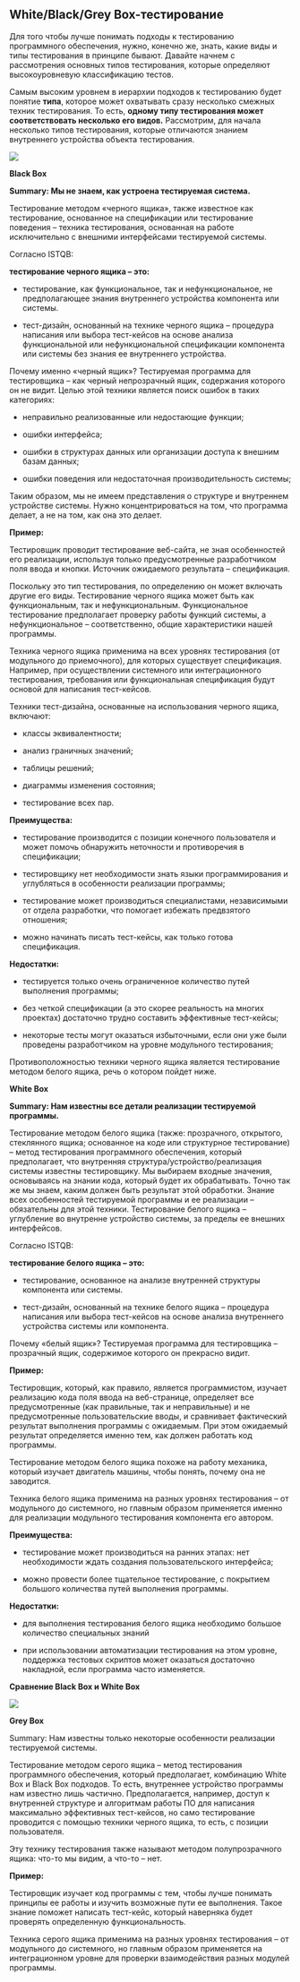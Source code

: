 ## White/Black/Grey Box-тестирование

Для того чтобы лучше понимать подходы к тестированию программного обеспечения, нужно, конечно же, знать, какие виды и
типы тестирования в принципе бывают. Давайте начнем с рассмотрения основных типов тестирования, которые определяют
высокоуровневую классификацию тестов.

Самым высоким уровнем в иерархии подходов к тестированию будет понятие **типа**, которое может охватывать сразу
несколько смежных техник тестирования. То есть, **одному типу тестирования может соответствовать несколько его видов.**
Рассмотрим, для начала несколько типов тестирования, которые отличаются знанием внутреннего устройства объекта
тестирования.

![](../img/img_18.png)

**Black Box**

**Summary: Мы не знаем, как устроена тестируемая система.**

Тестирование методом «черного ящика», также известное как тестирование, основанное на спецификации или тестирование
поведения – техника тестирования, основанная на работе исключительно с внешними интерфейсами тестируемой системы.

Согласно ISTQB:

**тестирование черного ящика – это:**

- тестирование, как функциональное, так и нефункциональное, не предполагающее знания внутреннего устройства компонента
  или системы.

- тест-дизайн, основанный на технике черного ящика – процедура написания или выбора тест-кейсов на основе анализа
  функциональной или нефункциональной спецификации компонента или системы без знания ее внутреннего устройства.

Почему именно «черный ящик»? Тестируемая программа для тестировщика – как черный непрозрачный ящик, содержания которого
он не видит. Целью этой техники является поиск ошибок в таких категориях:

- неправильно реализованные или недостающие функции;

- ошибки интерфейса;

- ошибки в структурах данных или организации доступа к внешним базам данных;

- ошибки поведения или недостаточная производительность системы;

Таким образом, мы не имеем представления о структуре и внутреннем устройстве системы. Нужно концентрироваться на том,
что программа делает, а не на том, как она это делает.

**Пример:**

Тестировщик проводит тестирование веб-сайта, не зная особенностей его реализации, используя только предусмотренные
разработчиком поля ввода и кнопки. Источник ожидаемого результата – спецификация.

Поскольку это тип тестирования, по определению он может включать другие его виды. Тестирование черного ящика может быть
как функциональным, так и нефункциональным. Функциональное тестирование предполагает проверку работы функций системы, а
нефункциональное – соответственно, общие характеристики нашей программы.

Техника черного ящика применима на всех уровнях тестирования (от модульного до приемочного), для которых существует
спецификация. Например, при осуществлении системного или интеграционного тестирования, требования или функциональная
спецификация будут основой для написания тест-кейсов.

Техники тест-дизайна, основанные на использования черного ящика, включают:

- классы эквивалентности;

- анализ граничных значений;

- таблицы решений;

- диаграммы изменения состояния;

- тестирование всех пар.

**Преимущества:**

- тестирование производится с позиции конечного пользователя и может помочь обнаружить неточности и противоречия в
  спецификации;

- тестировщику нет необходимости знать языки программирования и углубляться в особенности реализации программы;

- тестирование может производиться специалистами, независимыми от отдела разработки, что помогает избежать предвзятого
  отношения;

- можно начинать писать тест-кейсы, как только готова спецификация.

**Недостатки:**

- тестируется только очень ограниченное количество путей выполнения программы;

- без четкой спецификации (а это скорее реальность на многих проектах) достаточно трудно составить эффективные
  тест-кейсы;

- некоторые тесты могут оказаться избыточными, если они уже были проведены разработчиком на уровне модульного
  тестирования;

Противоположностью техники черного ящика является тестирование методом белого ящика, речь о котором пойдет ниже.

**White Box**

**Summary: Нам известны все детали реализации тестируемой программы.**

Тестирование методом белого ящика (также: прозрачного, открытого, стеклянного ящика; основанное на коде или структурное
тестирование) – метод тестирования программного обеспечения, который предполагает, что внутренняя
структура/устройство/реализация системы известны тестировщику. Мы выбираем входные значения, основываясь на знании кода,
который будет их обрабатывать. Точно так же мы знаем, каким должен быть результат этой обработки. Знание всех
особенностей тестируемой программы и ее реализации – обязательны для этой техники. Тестирование белого ящика –
углубление во внутренне устройство системы, за пределы ее внешних интерфейсов.

Согласно ISTQB:

**тестирование белого ящика – это:**

- тестирование, основанное на анализе внутренней структуры компонента или системы.

- тест-дизайн, основанный на технике белого ящика – процедура написания или выбора тест-кейсов на основе анализа
  внутреннего устройства системы или компонента.

Почему «белый ящик»? Тестируемая программа для тестировщика – прозрачный ящик, содержимое которого он прекрасно видит.

**Пример:**

Тестировщик, который, как правило, является программистом, изучает реализацию кода поля ввода на веб-странице,
определяет все предусмотренные (как правильные, так и неправильные) и не предусмотренные пользовательские вводы, и
сравнивает фактический результат выполнения программы с ожидаемым. При этом ожидаемый результат определяется именно тем,
как должен работать код программы.

Тестирование методом белого ящика похоже на работу механика, который изучает двигатель машины, чтобы понять, почему она
не заводится.

Техника белого ящика применима на разных уровнях тестирования – от модульного до системного, но главным образом
применяется именно для реализации модульного тестирования компонента его автором.

**Преимущества:**

- тестирование может производиться на ранних этапах: нет необходимости ждать создания пользовательского интерфейса;

- можно провести более тщательное тестирование, с покрытием большого количества путей выполнения программы.

**Недостатки:**

- для выполнения тестирования белого ящика необходимо большое количество специальных знаний

- при использовании автоматизации тестирования на этом уровне, поддержка тестовых скриптов может оказаться достаточно
  накладной, если программа часто изменяется.

**Сравнение Black Box и White Box**

![](../img/img_19.png)

**Grey Box**

Summary: Нам известны только некоторые особенности реализации тестируемой системы.

Тестирование методом серого ящика – метод тестирования программного обеспечения, который предполагает, комбинацию White
Box и Black Box подходов. То есть, внутреннее устройство программы нам известно лишь частично. Предполагается, например,
доступ к внутренней структуре и алгоритмам работы ПО для написания максимально эффективных тест-кейсов, но само
тестирование проводится с помощью техники черного ящика, то есть, с позиции пользователя.

Эту технику тестирования также называют методом полупрозрачного ящика: что-то мы видим, а что-то – нет.

**Пример:**

Тестировщик изучает код программы с тем, чтобы лучше понимать принципы ее работы и изучить возможные пути ее выполнения.
Такое знание поможет написать тест-кейс, который наверняка будет проверять определенную функциональность.

Техника серого ящика применима на разных уровнях тестирования – от модульного до системного, но главным образом
применяется на интеграционном уровне для проверки взаимодействия разных модулей программы.